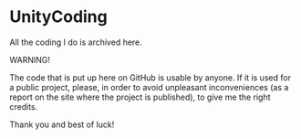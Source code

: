 # UnityCoding
All the coding I do is archived here.

WARNING!

The code that is put up here on GitHub is usable by anyone. If it is used for a
public project, please, in order to avoid unpleasant inconveniences (as a report on the site
where the project is published), to give me the right credits.

Thank you and best of luck!

